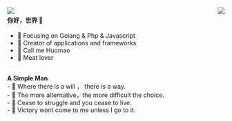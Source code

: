 <img  align="right" src="https://github-readme-streak-stats.herokuapp.com?user=w303972870&theme=neon_blurange&hide_border=true&locale=zh&date_format=%5BY.%5Dn.j" />

<img  align="left" src="https://github-readme-stats.vercel.app/api?username=w303972870&show_icons=true&hide_title=true&theme=outrun&hide_border=true" />





#### 你好，世界 👋

- :orange_book: Focusing on Golang & Php & Javascript
- :hammer: Creator of applications and frameworks
- :ram: Call me Huomao
- :meat_on_bone: Meat lover
<br/>
<b>A Simple Man</b><br/>
- 🔭 Where there is a will ， there is a way.<br/>
- 🌱 The more alternative，the more difficult the choice.<br/>
- 👯 Cease to struggle and you cease to live.<br/>
- 🤔 Victory wont come to me unless I go to it. <br/>

<!--
<img  align="right" src="https://github-readme-stats.vercel.app/api/top-langs/?username=w303972870&theme=outrun" />
<img  align="center" src="https://activity-graph.herokuapp.com/graph?username=w303972870&theme=dracula" />
-->
